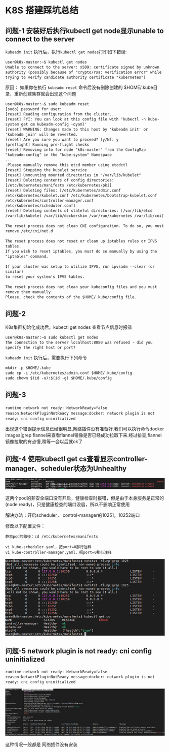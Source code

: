 # K8S 搭建踩坑总结

## 问题-1 安装好后执行kubectl get node显示unable to connect to the server

`kubeadm init` 执行后，执行`kubectl get nodes`打印如下错误:

```shell
user@k8s-master:~$ kubectl get nodes
Unable to connect to the server: x509: certificate signed by unknown authority (possibly because of "crypto/rsa: verification error" while trying to verify candidate authority certificate "kubernetes")
```

原因： 如果你在执行 `kubeadm reset` 命令后没有删除创建的 $HOME/.kube目录，重新创建集群就会出现这个问题

```text
user@k8s-master:~$ sudo kubeadm reset
[sudo] password for user:
[reset] Reading configuration from the cluster...
[reset] FYI: You can look at this config file with 'kubectl -n kube-system get cm kubeadm-config -oyaml'
[reset] WARNING: Changes made to this host by 'kubeadm init' or 'kubeadm join' will be reverted.
[reset] Are you sure you want to proceed? [y/N]: y
[preflight] Running pre-flight checks
[reset] Removing info for node "k8s-master" from the ConfigMap "kubeadm-config" in the "kube-system" Namespace
...
.Please manually remove this etcd member using etcdctl
[reset] Stopping the kubelet service
[reset] Unmounting mounted directories in "/var/lib/kubelet"
[reset] Deleting contents of config directories: [/etc/kubernetes/manifests /etc/kubernetes/pki]
[reset] Deleting files: [/etc/kubernetes/admin.conf /etc/kubernetes/kubelet.conf /etc/kubernetes/bootstrap-kubelet.conf /etc/kubernetes/controller-manager.conf /etc/kubernetes/scheduler.conf]
[reset] Deleting contents of stateful directories: [/var/lib/etcd /var/lib/kubelet /var/lib/dockershim /var/run/kubernetes /var/lib/cni]

The reset process does not clean CNI configuration. To do so, you must remove /etc/cni/net.d

The reset process does not reset or clean up iptables rules or IPVS tables.
If you wish to reset iptables, you must do so manually by using the "iptables" command.

If your cluster was setup to utilize IPVS, run ipvsadm --clear (or similar)
to reset your system's IPVS tables.

The reset process does not clean your kubeconfig files and you must remove them manually.
Please, check the contents of the $HOME/.kube/config file.

```

## 问题-2

K8s集群初始化成功后，kubectl get nodes 查看节点信息时报错

```text
user@k8s-master:~$ sudo kubectl get nodes
The connection to the server localhost:8080 was refused - did you specify the right host or port?
```

`kubeadm init` 执行后，需要执行下列命令

``` shell
mkdir -p $HOME/.kube
sudo cp -i /etc/kubernetes/admin.conf $HOME/.kube/config
sudo chown $(id -u):$(id -g) $HOME/.kube/config
```

## 问题-3

`runtime network not ready: NetworkReady=false reason:NetworkPluginNotReady message:docker: network plugin is not ready: cni config uninitialized`

出现这个错误提示信息已经很明显,网络插件没有准备好.我们可以执行命令docker images|grep flannel来查看flannel镜像是否已经成功拉取下来.经过排查,flannel镜像拉取的有点慢,稍等一会以后就ok了

## 问题-4 使用kubectl get cs查看显示controller-manager、scheduler状态为Unhealthy

![get-cs-unhealthy](./images/get-cs-unhealthy.png)

这两个pod的非安全端口没有开启，健康检查时报错，但是由于本身服务是正常的(node ready)，只是健康检查的端口没启，所以不影响正常使用

解决办法：开启scheduler， control-manager的10251，10252端口

修改以下配置文件：

``` text
静态pod的路径：cd /etc/kubernetes/manifests

vi kube-scheduler.yaml，把port=0那行注释
vi kube-controller-manager.yaml，把port=0那行注释
```

![get-cs-healthy](./images/get-cs-healthy.png)

## 问题-5  network plugin is not ready: cni config uninitialized

```text
runtime network not ready: NetworkReady=false reason:NetworkPluginNotReady message:docker: network plugin is not ready: cni config uninitialized
```

![cni](./images/cni-issue.png)

这种情况一般都是 网络插件没有安装